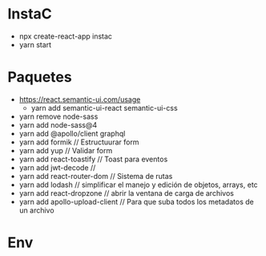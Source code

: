 # InstaC
- npx create-react-app instac
- yarn start

# Paquetes
- https://react.semantic-ui.com/usage
    - yarn add semantic-ui-react semantic-ui-css
- yarn remove node-sass
- yarn add node-sass@4
- yarn add @apollo/client graphql
- yarn add formik   // Estructuurar form
- yarn add yup      // Validar form
- yarn add react-toastify   // Toast para eventos
- yarn add jwt-decode       // 
- yarn add react-router-dom     // Sistema de rutas
- yarn add lodash           // simplificar el manejo y edición de objetos, arrays, etc
- yarn add react-dropzone       // abrir la ventana de carga de archivos
- yarn add apollo-upload-client     // Para que suba todos los metadatos de un archivo

# Env